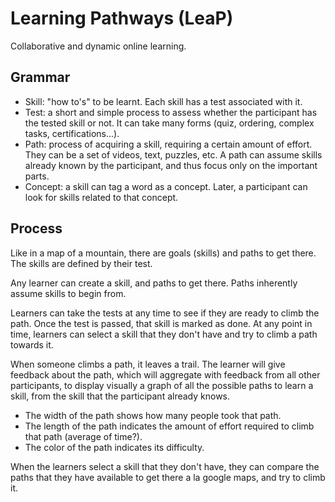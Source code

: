 # Learning Pathways (LeaP)

Collaborative and dynamic online learning.

## Grammar

- Skill: "how to's" to be learnt. Each skill has a test associated with it.
- Test: a short and simple process to assess whether the participant has the tested skill or not. It can take many forms (quiz, ordering, complex tasks, certifications...).
- Path: process of acquiring a skill, requiring a certain amount of effort. They can be a set of videos, text, puzzles, etc. A path can assume skills already known by the participant, and thus focus only on the important parts. 
- Concept: a skill can tag a word as a concept. Later, a participant can look for skills related to that concept.

## Process

Like in a map of a mountain, there are goals (skills) and paths to get there. The skills are defined by their test.

Any learner can create a skill, and paths to get there. Paths inherently assume skills to begin from.

Learners can take the tests at any time to see if they are ready to climb the path. Once the test is passed, that skill is marked as done. At any point in time, learners can select a skill that they don't have and try to climb a path towards it.

When someone climbs a path, it leaves a trail. The learner will give feedback about the path, which will aggregate with feedback from all other participants, to display visually a graph of all the possible paths to learn a skill, from the skill that the participant already knows.

- The width of the path shows how many people took that path.
- The length of the path indicates the amount of effort required to climb that path (average of time?).
- The color of the path indicates its difficulty.

When the learners select a skill that they don't have, they can compare the paths that they have available to get there a la google maps, and try to climb it.